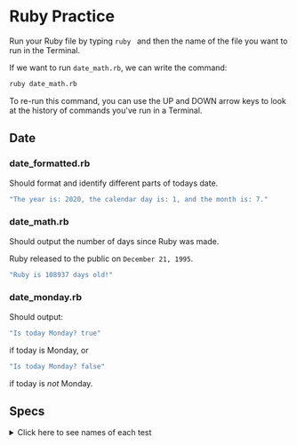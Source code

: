 # Ruby Practice

Run your Ruby file by typing `ruby ` and then the name of the file you want to run in the Terminal.

If we want to run `date_math.rb`, we can write the command:

```bash
ruby date_math.rb
```

To re-run this command, you can use the UP and DOWN arrow keys to look at the history of commands you've run in a Terminal.

## Date

### date_formatted.rb

Should format and identify different parts of todays date.

```bash
"The year is: 2020, the calendar day is: 1, and the month is: 7."
```


### date_math.rb
Should output the number of days since Ruby was made.

Ruby released to the public on `December 21, 1995`.

```bash
"Ruby is 108937 days old!"
```

### date_monday.rb

Should output:
```bash
"Is today Monday? true"
```
if today is Monday, or
```bash
"Is today Monday? false"
```
if today is _not_ Monday.

## Specs
<details>
  <summary>Click here to see names of each test</summary>

date_math.rb should output '8959' when today is Jul 1, 2020 

date_math.rb is not 'hard-coded' to the current date' 

date_formatted.rb outputs 'The year is: 2020, the calendar day is: 1, and the month is: 7.' when today is July 1, 2020 

date_formatted.rb outputs the formatted dates for any past/future date 

date_formatted.rb should output 'Is today Monday? false', when today is not Monday 

date_monday.rb should output 'Is today Monday? false', when today is not Monday 

date_monday.rb should output 'Is today Monday? false', when today is not Monday 

</details>
